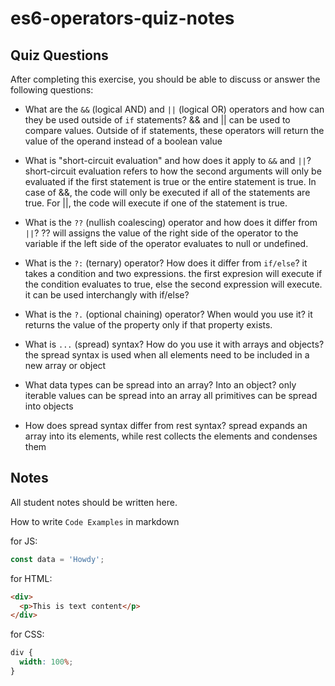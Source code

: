 # es6-operators-quiz-notes

## Quiz Questions

After completing this exercise, you should be able to discuss or answer the following questions:

- What are the `&&` (logical AND) and `||` (logical OR) operators and how can they be used outside of `if` statements?
  && and || can be used to compare values. Outside of if statements, these operators will return the value of the operand instead of a boolean value
- What is "short-circuit evaluation" and how does it apply to `&&` and `||`?
  short-circuit evaluation refers to how the second arguments will only be evaluated if the first statement is true or the entire statement is true. In case of &&, the code will only be executed if all of the statements are true. For ||, the code will execute if one of the statement is true.

- What is the `??` (nullish coalescing) operator and how does it differ from `||`?
  ?? will assigns the value of the right side of the operator to the variable if the left side of the operator evaluates to null or undefined.

- What is the `?:` (ternary) operator? How does it differ from `if/else`?
  it takes a condition and two expressions. the first expresion will execute if the condition evaluates to true, else the second expression will execute.
  it can be used interchangly with if/else?

- What is the `?.` (optional chaining) operator? When would you use it?
  it returns the value of the property only if that property exists.

- What is `...` (spread) syntax? How do you use it with arrays and objects?
  the spread syntax is used when all elements need to be included in a new array or object

- What data types can be spread into an array? Into an object?
  only iterable values can be spread into an array
  all primitives can be spread into objects

- How does spread syntax differ from rest syntax?
  spread expands an array into its elements, while rest collects the elements and condenses them

## Notes

All student notes should be written here.

How to write `Code Examples` in markdown

for JS:

```js
const data = 'Howdy';
```

for HTML:

```html
<div>
  <p>This is text content</p>
</div>
```

for CSS:

```css
div {
  width: 100%;
}
```
